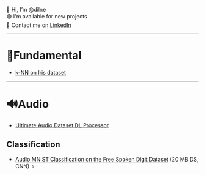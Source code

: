 👋 Hi, I’m @dilne</br>
🟢 I'm available for new projects</br>
💬 Contact me on [LinkedIn](https://www.linkedin.com/in/dmilne98/)

-----
# 📕Fundamental
- [k-NN on Iris dataset](https://github.com/dilne/ML-Fundamentals/blob/main/README.md#k-nn-on-iris-dataset)

-----
# 🔊Audio
- [Ultimate Audio Dataset DL Processor](https://github.com/dilne/Ultimate-Audio-Dataset-DL-Processor)

## Classification
- [Audio MNIST Classification on the Free Spoken Digit Dataset](https://github.com/dilne/Free-Spoken-Digit-Dataset) (20 MB DS, CNN) ⭐️
